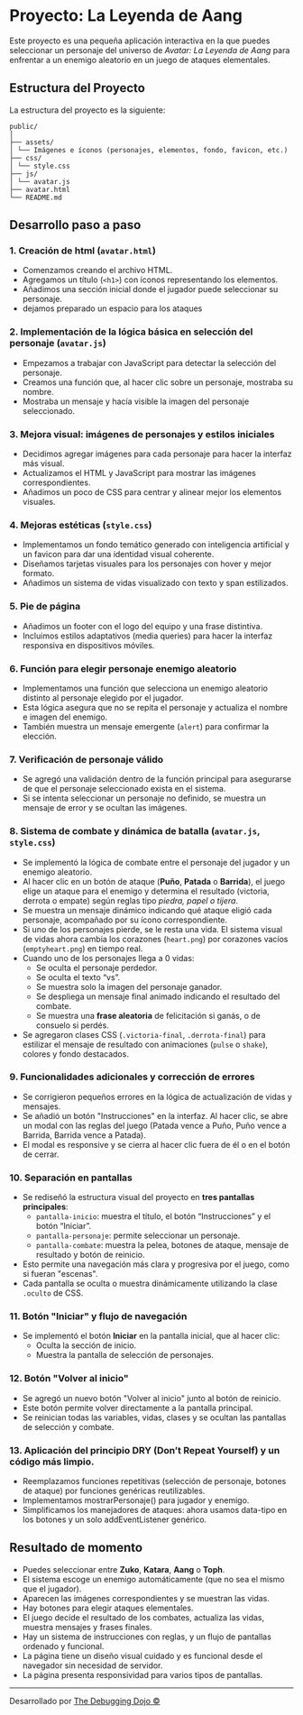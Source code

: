 # Proyecto: La Leyenda de Aang

Este proyecto es una pequeña aplicación interactiva en la que puedes seleccionar un personaje del universo de *Avatar: La Leyenda de Aang* para enfrentar a un enemigo aleatorio en un juego de ataques elementales.

## Estructura del Proyecto

La estructura del proyecto es la siguiente:

    public/ 
    │
    ├── assets/
    │ └── Imágenes e íconos (personajes, elementos, fondo, favicon, etc.)
    ├── css/
    │ └── style.css
    ├── js/
    │ └── avatar.js
    ├── avatar.html
    └── README.md

## Desarrollo paso a paso

### 1. Creación de html (`avatar.html`)
- Comenzamos creando el archivo HTML.
- Agregamos un título (`<h1>`) con íconos representando los elementos.
- Añadimos una sección inicial donde el jugador puede seleccionar su personaje.
- dejamos preparado un espacio para los ataques

### 2. Implementación de la lógica básica en selección del personaje (`avatar.js`)
- Empezamos a trabajar con JavaScript para detectar la selección del personaje.
- Creamos una función que, al hacer clic sobre un personaje, mostraba su nombre.
- Mostraba un mensaje y hacía visible la imagen del personaje seleccionado.

### 3. Mejora visual: imágenes de personajes y estilos iniciales
- Decidimos agregar imágenes para cada personaje para hacer la interfaz más visual.
- Actualizamos el HTML y JavaScript para mostrar las imágenes correspondientes.
- Añadimos un poco de CSS para centrar y alinear mejor los elementos visuales.

### 4. Mejoras estéticas (`style.css`)
- Implementamos un fondo temático generado con inteligencia artificial y un favicon para dar una identidad visual coherente.
- Diseñamos tarjetas visuales para los personajes con hover y mejor formato.
- Añadimos un sistema de vidas visualizado con texto y span estilizados.

### 5. Pie de página
- Añadimos un footer con el logo del equipo y una frase distintiva.
- Incluimos estilos adaptativos (media queries) para hacer la interfaz responsiva en dispositivos móviles.

### 6. Función para elegir personaje enemigo aleatorio
- Implementamos una función que selecciona un enemigo aleatorio distinto al personaje elegido por el jugador.
- Esta lógica asegura que no se repita el personaje y actualiza el nombre e imagen del enemigo.
- También muestra un mensaje emergente (`alert`) para confirmar la elección.

### 7. Verificación de personaje válido
- Se agregó una validación dentro de la función principal para asegurarse de que el personaje seleccionado exista en el sistema.
- Si se intenta seleccionar un personaje no definido, se muestra un mensaje de error y se ocultan las imágenes.

### 8. Sistema de combate y dinámica de batalla (`avatar.js`, `style.css`)
- Se implementó la lógica de combate entre el personaje del jugador y un enemigo aleatorio.
- Al hacer clic en un botón de ataque (**Puño**, **Patada** o **Barrida**), el juego elige un ataque para el enemigo y determina el resultado (victoria, derrota o empate) según reglas tipo *piedra, papel o tijera*.
- Se muestra un mensaje dinámico indicando qué ataque eligió cada personaje, acompañado por su ícono correspondiente.
- Si uno de los personajes pierde, se le resta una vida. El sistema visual de vidas ahora cambia los corazones (`heart.png`) por corazones vacíos (`emptyheart.png`) en tiempo real.
- Cuando uno de los personajes llega a 0 vidas:
  - Se oculta el personaje perdedor.
  - Se oculta el texto “vs”.
  - Se muestra solo la imagen del personaje ganador.
  - Se despliega un mensaje final animado indicando el resultado del combate.
  - Se muestra una **frase aleatoria** de felicitación si ganás, o de consuelo si perdés.
- Se agregaron clases CSS (`.victoria-final`, `.derrota-final`) para estilizar el mensaje de resultado con animaciones (`pulse` o `shake`), colores y fondo destacados.

### 9. Funcionalidades adicionales y corrección de errores

- Se corrigieron pequeños errores en la lógica de actualización de vidas y mensajes.
- Se añadió un botón "Instrucciones" en la interfaz. Al hacer clic, se abre un modal con las reglas del juego (Patada vence a Puño, Puño vence a Barrida, Barrida vence a Patada).
- El modal es responsive y se cierra al hacer clic fuera de él o en el botón de cerrar.

### 10. Separación en pantallas
- Se rediseñó la estructura visual del proyecto en **tres pantallas principales**:
  - `pantalla-inicio`: muestra el título, el botón “Instrucciones” y el botón “Iniciar”.
  - `pantalla-personaje`: permite seleccionar un personaje.
  - `pantalla-combate`: muestra la pelea, botones de ataque, mensaje de resultado y botón de reinicio.
- Esto permite una navegación más clara y progresiva por el juego, como si fueran "escenas".
- Cada pantalla se oculta o muestra dinámicamente utilizando la clase `.oculto` de CSS.

### 11. Botón "Iniciar" y flujo de navegación
- Se implementó el botón **Iniciar** en la pantalla inicial, que al hacer clic:
  - Oculta la sección de inicio.
  - Muestra la pantalla de selección de personajes.

### 12. Botón "Volver al inicio"
- Se agregó un nuevo botón "Volver al inicio" junto al botón de reinicio.
- Este botón permite volver directamente a la pantalla principal.
- Se reinician todas las variables, vidas, clases y se ocultan las pantallas de selección y combate.

### 13. Aplicación del principio DRY (Don’t Repeat Yourself) y un código más limpio.

- Reemplazamos funciones repetitivas (selección de personaje, botones de ataque) por funciones genéricas reutilizables.
- Implementamos mostrarPersonaje() para jugador y enemigo.
- Simplificamos los manejadores de ataques: ahora usamos data-tipo en los botones y un solo addEventListener genérico.


## Resultado de momento

- Puedes seleccionar entre **Zuko**, **Katara**, **Aang** o **Toph**.
- El sistema escoge un enemigo automáticamente (que no sea el mismo que el jugador).
- Aparecen las imágenes correspondientes y se muestran las vidas.
- Hay botones para elegir ataques elementales.
- El juego decide el resultado de los combates, actualiza las vidas, muestra mensajes y frases finales.
- Hay un sistema de instrucciones con reglas, y un flujo de pantallas ordenado y funcional.
- La página tiene un diseño visual cuidado y es funcional desde el navegador sin necesidad de servidor.
- La página presenta responsividad para varios tipos de pantallas.

---

Desarrollado por [The Debugging Dojo ©](https://github.com/orgs/PowerSystem2024/teams/thedebuggingdojo)  